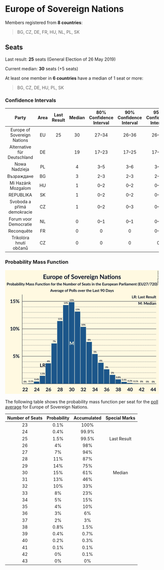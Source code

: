 # Europe of Sovereign Nations

Members registered from **8 countries**:

> BG, CZ, DE, FR, HU, NL, PL, SK

## Seats

Last result: **25** seats (General Election of 26 May 2019)

Current median: **30** seats (+5 seats)

At least one member in **6 countries** have a median of 1 seat or more:

> BG, CZ, DE, HU, PL, SK

### Confidence Intervals

| Party | Area | Last Result | Median | 80% Confidence Interval | 90% Confidence Interval | 95% Confidence Interval | 99% Confidence Interval |
|:-----:|:----:|:-----------:|:------:|:-----------------------:|:-----------------------:|:-----------------------:|:-----------------------:|
| Europe of Sovereign Nations | EU | 25 | 30 | 27–34 | 26–36 | 26–37 | 24–39 |
| Alternative für Deutschland | DE | | 19 | 17–23 | 17–25 | 17–25 | 16–25 |
| Nowa Nadzieja | PL | | 4 | 3–5 | 3–6 | 3–6 | 2–6 |
| Възраждане | BG | | 3 | 2–3 | 2–3 | 2–3 | 2–4 |
| Mi Hazánk Mozgalom | HU | | 1 | 0–2 | 0–2 | 0–2 | 0–2 |
| REPUBLIKA | SK | | 1 | 0–2 | 0–2 | 0–2 | 0–2 |
| Svoboda a přímá demokracie | CZ | | 1 | 0–2 | 0–3 | 0–3 | 0–3 |
| Forum voor Democratie | NL | | 0 | 0–1 | 0–1 | 0–1 | 0–1 |
| Reconquête | FR | | 0 | 0 | 0 | 0–4 | 0–5 |
| Trikolóra hnutí občanů | CZ | | 0 | 0 | 0 | 0 | 0 |

### Probability Mass Function

![Graph with seats probability mass function not yet produced](average-2025-02-28-seats-pmf-europeofsovereignnations.png "Seats Probability Mass Function")

The following table shows the probability mass function per seat for the [poll average](average-2025-02-28.html) for Europe of Sovereign Nations.

| Number of Seats | Probability | Accumulated | Special Marks |
|:---------------:|:-----------:|:-----------:|:-------------:|
| 23 | 0.1% | 100% |  |
| 24 | 0.4% | 99.9% |  |
| 25 | 1.5% | 99.5% | Last Result |
| 26 | 4% | 98% |  |
| 27 | 7% | 94% |  |
| 28 | 11% | 87% |  |
| 29 | 14% | 75% |  |
| 30 | 15% | 61% | Median |
| 31 | 13% | 46% |  |
| 32 | 10% | 33% |  |
| 33 | 8% | 23% |  |
| 34 | 5% | 15% |  |
| 35 | 4% | 10% |  |
| 36 | 3% | 6% |  |
| 37 | 2% | 3% |  |
| 38 | 0.8% | 1.5% |  |
| 39 | 0.4% | 0.7% |  |
| 40 | 0.2% | 0.3% |  |
| 41 | 0.1% | 0.1% |  |
| 42 | 0% | 0.1% |  |
| 43 | 0% | 0% |  |


